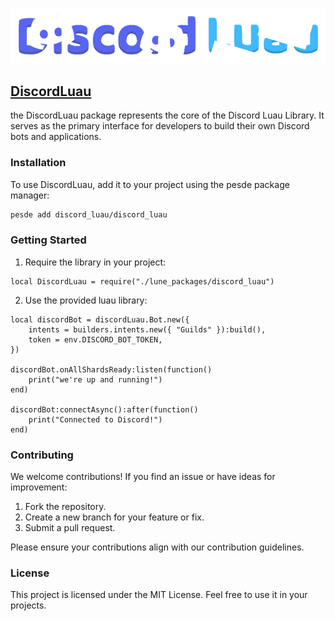 <div align="center">
	<p>
		<a href=""><img src="https://raw.githubusercontent.com/DiscordLuau/.github/master/resource/DiscordLuau-Banner.png" width="512" alt="discord-luau"/></a>
	</p>
</div>

## [DiscordLuau](https://pesde.dev/packages/discord_luau/discord_luau)

the DiscordLuau package represents the core of the Discord Luau Library. It serves as the primary interface for developers to build their own Discord bots and applications.

### Installation

To use DiscordLuau, add it to your project using the pesde package manager:

```bash
pesde add discord_luau/discord_luau
```

### Getting Started

1. Require the library in your project:
```luau
local DiscordLuau = require("./lune_packages/discord_luau")
```

2. Use the provided luau library:
```luau
local discordBot = discordLuau.Bot.new({
	intents = builders.intents.new({ "Guilds" }):build(),
	token = env.DISCORD_BOT_TOKEN,
})

discordBot.onAllShardsReady:listen(function()
	print("we're up and running!")
end)

discordBot:connectAsync():after(function()
	print("Connected to Discord!")
end)

```

### Contributing
We welcome contributions! If you find an issue or have ideas for improvement:

1. Fork the repository.
2. Create a new branch for your feature or fix.
3. Submit a pull request.

Please ensure your contributions align with our contribution guidelines.

### License
This project is licensed under the MIT License. Feel free to use it in your projects.